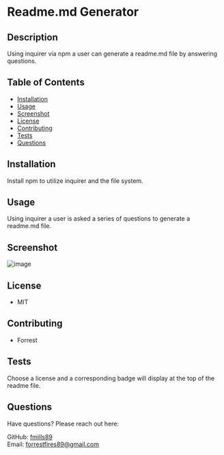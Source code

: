 # Readme.md Generator

## Description
Using inquirer via npm a user can generate a readme.md file by answering questions.

## Table of Contents
* [Installation](#installation)
* [Usage](#usage)
* [Screenshot](#screenshot)
* [License](#license)
* [Contributing](#contributing)
* [Tests](#tests)
* [Questions](#questions)

## Installation
Install npm to utilize inquirer and the file system.

## Usage
Using inquirer a user is asked a series of questions to generate a readme.md file.

## Screenshot
![image](https://user-images.githubusercontent.com/89666151/148690179-f2b1eb6e-04dd-4f13-9f2f-c1d82ea7d6d9.png)


## License
* MIT

## Contributing
* Forrest

## Tests
Choose a license and a corresponding badge will display at the top of the readme file.

## Questions
Have questions? Please reach out here:

GitHub: <a href="https://github.com/fmills89">fmills89</a> </br>
Email: forrestfires89@gmail.com
